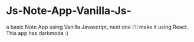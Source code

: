 # Js-Note-App-Vanilla-Js-
a basic Note App using Vanilla Javascript, next one I'll make it using React.
This app has darkmode :)
